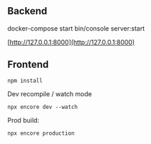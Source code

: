 #

## Backend

docker-compose start
bin/console server:start

[http://127.0.0.1:8000](http://127.0.0.1:8000)


## Frontend

`npm install`

Dev recompile / watch mode

`npx encore dev --watch`

Prod build:

`npx encore production`
